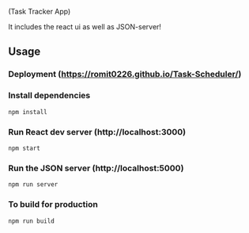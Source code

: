  (Task Tracker App)

 It includes the react ui as well as JSON-server!


## Usage

### Deployment (https://romit0226.github.io/Task-Scheduler/)

### Install dependencies

```
npm install
```

### Run React dev server (http://localhost:3000)

```
npm start
```



### Run the JSON server (http://localhost:5000)

```
npm run server
```

### To build for production

```
npm run build
```
